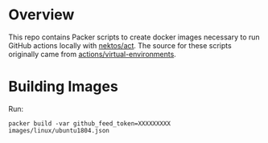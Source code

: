 # Overview
This repo contains Packer scripts to create docker images necessary to run GitHub actions locally with [nektos/act](https://github.com/nektos/act).  The source for these scripts originally came from [actions/virtual-environments](https://github.com/actions/virtual-environments).

# Building Images
Run:

```
packer build -var github_feed_token=XXXXXXXXX images/linux/ubuntu1804.json
```
